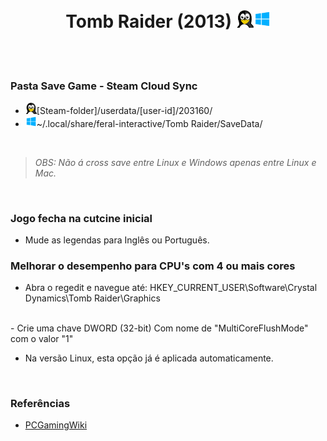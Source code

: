 <br>
<h1 align="center"> Tomb Raider (2013) <img width="55" height="" src="../assets/icons/os.png"></h1>
<h4 align="center"></h4>
<br><br>

### Pasta Save Game - Steam Cloud Sync

- <img width="18" height="" src="../assets/icons/linux.png">[Steam-folder]/userdata/[user-id]/203160/
- <img width="18" height="" src="../assets/icons/windows.png">~/.local/share/feral-interactive/Tomb Raider/SaveData/

<br>

> *OBS: Não á cross save entre Linux e Windows apenas entre Linux e Mac.*

<br>

### Jogo fecha na cutcine inicial

- Mude as legendas para Inglês ou Português. 


### Melhorar o desempenho para CPU's com 4 ou mais cores

- Abra o regedit e navegue até:
HKEY_CURRENT_USER\Software\Crystal Dynamics\Tomb Raider\Graphics
<br>
- Crie uma chave DWORD (32-bit)
Com nome de "MultiCoreFlushMode" com o valor "1"

<br>

- Na versão Linux, esta opção já é aplicada automaticamente. 

<br>

### Referências

- [PCGamingWiki](https://www.pcgamingwiki.com/wiki/Tomb_Raider_(2013))

<br><br><br>